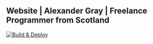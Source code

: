 ## **Website | Alexander Gray | Freelance Programmer from Scotland**

[![Build & Deploy](https://github.com/ultamatum/Website/actions/workflows/firebase-hosting-merge.yml/badge.svg)](https://github.com/ultamatum/Website/actions/workflows/firebase-hosting-merge.yml)

